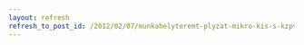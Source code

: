 ```yaml
---
layout: refresh
refresh_to_post_id: /2012/02/07/munkahelyteremt-plyzat-mikro-kis-s-kzpvllalkozsok-szmra
---
```

